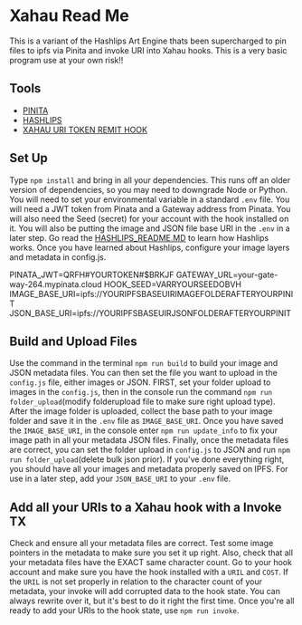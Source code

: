 # Xahau Read Me
This is a variant of the Hashlips Art Engine thats been supercharged to pin files to ipfs via Pinita and invoke URI into Xahau hooks. This is a very basic program use at your own risk!!  


## Tools

- [PINITA](https://docs.pinata.cloud/web3/pinning/pinning-files#json)
- [HASHLIPS](https://hashlips.online/HashLips)
- [XAHAU URI TOKEN REMIT HOOK](https://github.com/Cbot-XRPL/URI-Token-Remit)
  
## Set Up

Type `npm install` and bring in all your dependencies. This runs off an older version of dependencies, so you may need to downgrade Node or Python. You will need to set your environmental variable in a standard `.env` file. You will need a JWT token from Pinata and a Gateway address from Pinata. You will also need the Seed (secret) for your account with the hook installed on it. You will also be putting the image and JSON file base URI in the `.env` in a later step. Go read the [HASHLIPS_README.MD](HASHLIPS_README.md) to learn how Hashlips works. Once you have learned about Hashlips, configure your image layers and metadata in config.js.


PINATA_JWT=QRFH#YOURTOKEN#$BRKJF
GATEWAY_URL=your-gate-way-264.mypinata.cloud
HOOK_SEED=VARRYOURSEEDOBVH
IMAGE_BASE_URI=ipfs://YOURIPFSBASEUIRIMAGEFOLDERAFTERYOURPINIT
JSON_BASE_URI=ipfs://YOURIPFSBASEUIRJSONFOLDERAFTERYOURPINIT


## Build and Upload Files

Use the command in the terminal `npm run build` to build your image and JSON metadata files. You can then set the file you want to upload in the `config.js` file, either images or JSON. FIRST, set your folder upload to images in the `config.js`, then in the console run the command `npm run folder_upload`(modify folderupload file to make sure right upload type). After the image folder is uploaded, collect the base path to your image folder and save it in the `.env` file as `IMAGE_BASE_URI`. Once you have saved the `IMAGE_BASE_URI`, in the console enter `npm run update_info` to fix your image path in all your metadata JSON files. Finally, once the metadata files are correct, you can set the folder upload in `config.js` to JSON and run `npm run folder_upload`(delete bulk json prior). If you've done everything right, you should have all your images and metadata properly saved on IPFS. For use in a later step, add your `JSON_BASE_URI` to your `.env` file.



## Add all your URIs to a Xahau hook with a Invoke TX

Check and ensure all your metadata files are correct. Test some image pointers in the metadata to make sure you set it up right. Also, check that all your metadata files have the EXACT same character count. Go to your hook account and make sure you have the hook installed with a `URIL` and `COST`. If the `URIL` is not set properly in relation to the character count of your metadata, your invoke will add corrupted data to the hook state. You can always rewrite over it, but it's best to do it right the first time. Once you're all ready to add your URIs to the hook state, use `npm run invoke`.



  

